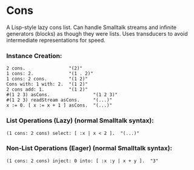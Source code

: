 # Cons
A Lisp-style lazy cons list. Can handle Smalltalk streams and infinite generators (blocks) as though they were lists. Uses transducers to avoid intermediate representations for speed.

### Instance Creation:
```
2 cons.                "(2)"
1 cons: 2.             "(1 . 2)"
1 cons: 2 cons.        "(1 2)"
Cons with: 1 with: 2.  "(1 2)"
2 cons add: 1.         "(1 2)"
#(1 2 3) asCons.                "(1 2 3)"
#(1 2 3) readStream asCons.     "(...)"
x := 0. [ x := x + 1 ] asCons.  "(...)"
```

### List Operations (Lazy) (normal Smalltalk syntax):
```
(1 cons: 2 cons) select: [ :x | x < 2 ].  "(...)"
```

### Non-List Operations (Eager) (normal Smalltalk syntax):
```
(1 cons: 2 cons) inject: 0 into: [ :x :y | x + y ].  "3"
```

